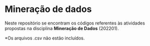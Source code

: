 # Mineração de dados

Neste repositório se encontram os códigos referentes às atividades propostas na disciplina **Mineração de Dados** (202201). 

\*Os arquivos .csv não estão incluídos.




